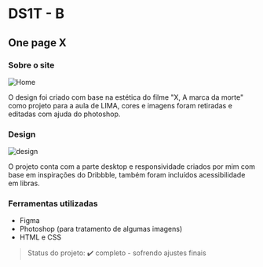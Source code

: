 # DS1T - B
## One page X

### Sobre o site
![Home](https://user-images.githubusercontent.com/110314344/205997430-f43641cb-a2b0-4bdd-899d-775f2b1f1fe2.png)

O design foi criado com base na estética do filme "X, A marca da morte" como projeto para a aula de LIMA, cores e imagens foram retiradas e editadas com ajuda do photoshop.

### Design
![design](https://user-images.githubusercontent.com/110314344/206006839-114956d1-cdb1-4e80-b0d7-0503bf2dd2c6.PNG)

O projeto conta com a parte desktop e responsividade criados por mim com base em inspirações 
do Dribbble, também foram incluídos acessibilidade em libras.

### Ferramentas utilizadas

- Figma
- Photoshop (para tratamento de algumas imagens)
- HTML e CSS

> Status do projeto: ✔️ completo - sofrendo ajustes finais
